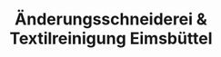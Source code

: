 ---
title: "Änderungsschneiderei & Textilreinigung Eimsbüttel"
url: /hamburg/aenderungsschneiderei-und-textilreinigung-eimsbuettel/
shop: Schneiderei
---